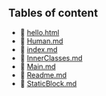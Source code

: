 ## Tables of content
- 🤣 [hello.html](./hello.html)
- 🤣 [Human.md](./Human.md)
- 🤣 [index.md](./index.md)
- 🤣 [InnerClasses.md](./InnerClasses.md)
- 🤣 [Main.md](./Main.md)
- 🤣 [Readme.md](./Readme.md)
- 🤣 [StaticBlock.md](./StaticBlock.md)
